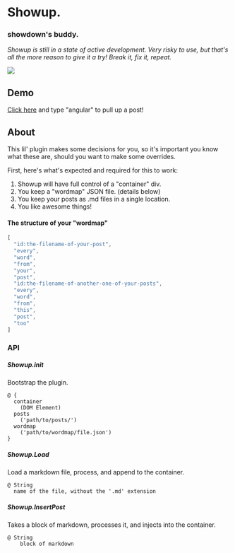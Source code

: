 # Showup.

### showdown's buddy.
*Showup is still in a state of active development. Very risky to use, but that's all the more reason to give it a try! Break it, fix it, repeat.*

![](http://s23.postimg.org/4wbfxk0ff/angular_showup_sample.png)


## Demo
[Click here](http://stephenplusplus.github.io/generator-weblog) and type "angular" to pull up a post!


## About
This lil' plugin makes some decisions for you, so it's important you know what these are, should you want to make some overrides.

First, here's what's expected and required for this to work:

1. Showup will have full control of a "container" div.
2. You keep a "wordmap" JSON file. (details below)
3. You keep your posts as .md files in a single location.
4. You like awesome things!


#### The structure of your "wordmap"

```js
[
  "id:the-filename-of-your-post",
  "every",
  "word",
  "from",
  "your",
  "post",
  "id:the-filename-of-another-one-of-your-posts",
  "every",
  "word",
  "from",
  "this",
  "post",
  "too"
]
```


### API

##### Showup.init
Bootstrap the plugin.

```
@ {
  container
    (DOM Element)
  posts
    ('path/to/posts/')
  wordmap
    ('path/to/wordmap/file.json')
}
```

##### Showup.Load
Load a markdown file, process, and append to the container.

```
@ String
  name of the file, without the '.md' extension
```

##### Showup.InsertPost
Takes a block of markdown, processes it, and injects into the container.

```
@ String
    block of markdown
```
